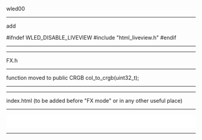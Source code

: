 wled00

------
add

#ifndef WLED_DISABLE_LIVEVIEW
  #include "html_liveview.h"
#endif

------
------

FX.h

------
function moved to public
CRGB 
      col_to_crgb(uint32_t);

------
------

index.html (to be added before "FX mode" or in any other useful place)

------
<iframe id="lv" scrolling="no" src="/liveview" style=" border-style: none;  justify-content: center; width: 100%; height: 35px; "></iframe>
    
------
